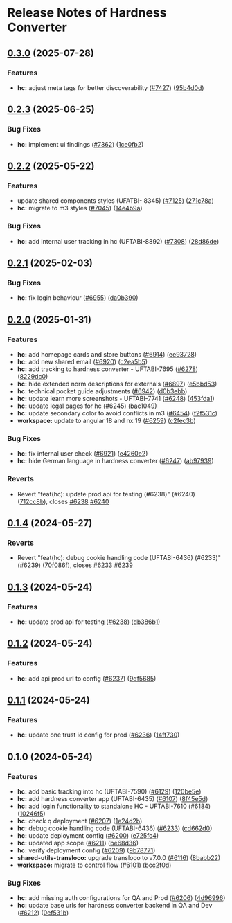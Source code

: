 # Release Notes of Hardness Converter
## [0.3.0](https://github.com/Schaeffler-Group/frontend-schaeffler/compare/hc-v0.2.3...hc-v0.3.0) (2025-07-28)


### Features

* **hc:** adjust meta tags for better discoverability ([#7427](https://github.com/Schaeffler-Group/frontend-schaeffler/issues/7427)) ([95b4d0d](https://github.com/Schaeffler-Group/frontend-schaeffler/commit/95b4d0d8848d94c365a8ebaae45846ba4afd9d8e))

## [0.2.3](https://github.com/Schaeffler-Group/frontend-schaeffler/compare/hc-v0.2.2...hc-v0.2.3) (2025-06-25)


### Bug Fixes

* **hc:** implement ui findings ([#7362](https://github.com/Schaeffler-Group/frontend-schaeffler/issues/7362)) ([1ce0fb2](https://github.com/Schaeffler-Group/frontend-schaeffler/commit/1ce0fb2fbceadee56eb20ce123eb3e86ffeae61f))

## [0.2.2](https://github.com/Schaeffler-Group/frontend-schaeffler/compare/hc-v0.2.1...hc-v0.2.2) (2025-05-22)


### Features

*  update shared components styles  (UFATBI- 8345) ([#7125](https://github.com/Schaeffler-Group/frontend-schaeffler/issues/7125)) ([271c78a](https://github.com/Schaeffler-Group/frontend-schaeffler/commit/271c78a6a21135ade7b576afb51ea0255bc5981c))
* **hc:** migrate to m3 styles ([#7045](https://github.com/Schaeffler-Group/frontend-schaeffler/issues/7045)) ([14e4b9a](https://github.com/Schaeffler-Group/frontend-schaeffler/commit/14e4b9a90badf279456b373b43c7b5ad4750bd8e))


### Bug Fixes

* **hc:** add internal user tracking in hc (UFTABI-8892) ([#7308](https://github.com/Schaeffler-Group/frontend-schaeffler/issues/7308)) ([28d86de](https://github.com/Schaeffler-Group/frontend-schaeffler/commit/28d86deb68b2371b5106d5f7abbe7901103954df))

## [0.2.1](https://github.com/Schaeffler-Group/frontend-schaeffler/compare/hc-v0.2.0...hc-v0.2.1) (2025-02-03)


### Bug Fixes

* **hc:** fix login behaviour ([#6955](https://github.com/Schaeffler-Group/frontend-schaeffler/issues/6955)) ([da0b390](https://github.com/Schaeffler-Group/frontend-schaeffler/commit/da0b3906cd07405736a6ea443f6d4534ac2a3b48))

## [0.2.0](https://github.com/Schaeffler-Group/frontend-schaeffler/compare/hc-v0.1.4...hc-v0.2.0) (2025-01-31)


### Features

* **hc:** add homepage cards and store buttons ([#6914](https://github.com/Schaeffler-Group/frontend-schaeffler/issues/6914)) ([ee93728](https://github.com/Schaeffler-Group/frontend-schaeffler/commit/ee937289e3972f0830fab1ee0a75537ee63aa26e))
* **hc:** add new shared email ([#6920](https://github.com/Schaeffler-Group/frontend-schaeffler/issues/6920)) ([c2ea5b5](https://github.com/Schaeffler-Group/frontend-schaeffler/commit/c2ea5b5655c69d7ba452d05950bbd73775eb67db))
* **hc:** add tracking to hardness converter - UFTABI-7695 ([#6278](https://github.com/Schaeffler-Group/frontend-schaeffler/issues/6278)) ([8229dc0](https://github.com/Schaeffler-Group/frontend-schaeffler/commit/8229dc00d9ee83be799e3e3914bade73cb27b723))
* **hc:** hide extended norm descriptions for externals ([#6897](https://github.com/Schaeffler-Group/frontend-schaeffler/issues/6897)) ([e5bbd53](https://github.com/Schaeffler-Group/frontend-schaeffler/commit/e5bbd531146dffcb1ada1a50b66cc436b3fc7574))
* **hc:** technical pocket guide adjustments ([#6942](https://github.com/Schaeffler-Group/frontend-schaeffler/issues/6942)) ([d0b3ebb](https://github.com/Schaeffler-Group/frontend-schaeffler/commit/d0b3ebba11084cbc73cd61effe4cc2cd8ef6535d))
* **hc:** update learn more screenshots - UFTABI-7741 ([#6248](https://github.com/Schaeffler-Group/frontend-schaeffler/issues/6248)) ([453fda1](https://github.com/Schaeffler-Group/frontend-schaeffler/commit/453fda1c46deadfb4099cf9bdb535212a27a9153))
* **hc:** update legal pages for hc ([#6245](https://github.com/Schaeffler-Group/frontend-schaeffler/issues/6245)) ([bac1049](https://github.com/Schaeffler-Group/frontend-schaeffler/commit/bac1049a17b2b6fc8d1bb06c4d44b8d57467bf2e))
* **hc:** update secondary color to avoid conflicts in m3 ([#6454](https://github.com/Schaeffler-Group/frontend-schaeffler/issues/6454)) ([f2f531c](https://github.com/Schaeffler-Group/frontend-schaeffler/commit/f2f531c94cc6fd126b0414d9bf66f671182cfa13))
* **workspace:** update to angular 18 and nx 19 ([#6259](https://github.com/Schaeffler-Group/frontend-schaeffler/issues/6259)) ([c2fec3b](https://github.com/Schaeffler-Group/frontend-schaeffler/commit/c2fec3befeaa072f87bfc4c195262d71c2b18ecf))


### Bug Fixes

* **hc:** fix internal user check ([#6921](https://github.com/Schaeffler-Group/frontend-schaeffler/issues/6921)) ([e4260e2](https://github.com/Schaeffler-Group/frontend-schaeffler/commit/e4260e2e192ba06845556db49b7450718d2f87b1))
* **hc:** hide German language in hardness converter ([#6247](https://github.com/Schaeffler-Group/frontend-schaeffler/issues/6247)) ([ab97939](https://github.com/Schaeffler-Group/frontend-schaeffler/commit/ab97939e1202d086b353e52ee2fa5e6cc22bdfdc))


### Reverts

* Revert "feat(hc): update prod api for testing (#6238)" (#6240) ([712cc8b](https://github.com/Schaeffler-Group/frontend-schaeffler/commit/712cc8bdba71155fee5744b7e6379c0ed7338fe2)), closes [#6238](https://github.com/Schaeffler-Group/frontend-schaeffler/issues/6238) [#6240](https://github.com/Schaeffler-Group/frontend-schaeffler/issues/6240)

## [0.1.4](https://github.com/Schaeffler-Group/frontend-schaeffler/compare/hc-v0.1.3...hc-v0.1.4) (2024-05-27)


### Reverts

* Revert "feat(hc): debug cookie handling code (UFTABI-6436) (#6233)" (#6239) ([70f086f](https://github.com/Schaeffler-Group/frontend-schaeffler/commit/70f086fdec3932bb6922a6cb2a7e519ca4d6ff96)), closes [#6233](https://github.com/Schaeffler-Group/frontend-schaeffler/issues/6233) [#6239](https://github.com/Schaeffler-Group/frontend-schaeffler/issues/6239)

## [0.1.3](https://github.com/Schaeffler-Group/frontend-schaeffler/compare/hc-v0.1.2...hc-v0.1.3) (2024-05-24)


### Features

* **hc:** update prod api for testing ([#6238](https://github.com/Schaeffler-Group/frontend-schaeffler/issues/6238)) ([db386b1](https://github.com/Schaeffler-Group/frontend-schaeffler/commit/db386b15cfff6aca3570ebc9136d8fa91147daaa))

## [0.1.2](https://github.com/Schaeffler-Group/frontend-schaeffler/compare/hc-v0.1.1...hc-v0.1.2) (2024-05-24)


### Features

* **hc:** add api prod url to config ([#6237](https://github.com/Schaeffler-Group/frontend-schaeffler/issues/6237)) ([9df5685](https://github.com/Schaeffler-Group/frontend-schaeffler/commit/9df5685cf7f4e8b35a6993facdede450beaff83f))

## [0.1.1](https://github.com/Schaeffler-Group/frontend-schaeffler/compare/hc-v0.1.0...hc-v0.1.1) (2024-05-24)


### Features

* **hc:** update one trust id config for prod ([#6236](https://github.com/Schaeffler-Group/frontend-schaeffler/issues/6236)) ([14ff730](https://github.com/Schaeffler-Group/frontend-schaeffler/commit/14ff730f9b7d415f3975a4dce72e0d40e823694e))

## 0.1.0 (2024-05-24)


### Features

* **hc:** add basic tracking into hc (UFTABI-7590) ([#6129](https://github.com/Schaeffler-Group/frontend-schaeffler/issues/6129)) ([120be5e](https://github.com/Schaeffler-Group/frontend-schaeffler/commit/120be5ed8f0bfeea71c97bba674c5d7b62a66fbc))
* **hc:** add hardness converter app (UFTABI-6435) ([#6107](https://github.com/Schaeffler-Group/frontend-schaeffler/issues/6107)) ([8f45e5d](https://github.com/Schaeffler-Group/frontend-schaeffler/commit/8f45e5dcb0ea3f6bdc80679b8413fba1ff88f341))
* **hc:** add login functionality to standalone HC - UFTABI-7610 ([#6184](https://github.com/Schaeffler-Group/frontend-schaeffler/issues/6184)) ([10246f5](https://github.com/Schaeffler-Group/frontend-schaeffler/commit/10246f53ba8f09b484439c1087929322fd3cad8c))
* **hc:** check q deployment ([#6207](https://github.com/Schaeffler-Group/frontend-schaeffler/issues/6207)) ([1e24d2b](https://github.com/Schaeffler-Group/frontend-schaeffler/commit/1e24d2b5ee29715a87d0de2020f515bf195ff86e))
* **hc:** debug cookie handling code (UFTABI-6436) ([#6233](https://github.com/Schaeffler-Group/frontend-schaeffler/issues/6233)) ([cd662d0](https://github.com/Schaeffler-Group/frontend-schaeffler/commit/cd662d06a217c3e96227fe98eb4ce9ace3b0f975))
* **hc:** update deployment config ([#6200](https://github.com/Schaeffler-Group/frontend-schaeffler/issues/6200)) ([e725fc4](https://github.com/Schaeffler-Group/frontend-schaeffler/commit/e725fc4c113a2024b08b14efa074b1f47464dccf))
* **hc:** updated app scope ([#6211](https://github.com/Schaeffler-Group/frontend-schaeffler/issues/6211)) ([be68d36](https://github.com/Schaeffler-Group/frontend-schaeffler/commit/be68d36e616327269a58317eb2898b58a68dbf15))
* **hc:** verify deployment config ([#6209](https://github.com/Schaeffler-Group/frontend-schaeffler/issues/6209)) ([9b78771](https://github.com/Schaeffler-Group/frontend-schaeffler/commit/9b78771f0039b3306e65a2ad1fa720973db2e192))
* **shared-utils-transloco:** upgrade transloco to v7.0.0 ([#6116](https://github.com/Schaeffler-Group/frontend-schaeffler/issues/6116)) ([8babb22](https://github.com/Schaeffler-Group/frontend-schaeffler/commit/8babb222d49c8ef69fd677d632ac6b87852f3caa))
* **workspace:** migrate to control flow ([#6101](https://github.com/Schaeffler-Group/frontend-schaeffler/issues/6101)) ([bcc2f0d](https://github.com/Schaeffler-Group/frontend-schaeffler/commit/bcc2f0de21ab75dcdceb320c21268074e0940dc9))


### Bug Fixes

* **hc:** add missing auth configurations for QA and Prod ([#6206](https://github.com/Schaeffler-Group/frontend-schaeffler/issues/6206)) ([4d96996](https://github.com/Schaeffler-Group/frontend-schaeffler/commit/4d969962ddd81429d7b4685a2def19aed97edbd8))
* **hc:** update base urls for hardness converter backend in QA and Dev ([#6212](https://github.com/Schaeffler-Group/frontend-schaeffler/issues/6212)) ([0ef531b](https://github.com/Schaeffler-Group/frontend-schaeffler/commit/0ef531b2a27fc3dc68adaa2dc6fdfb182855e275))

